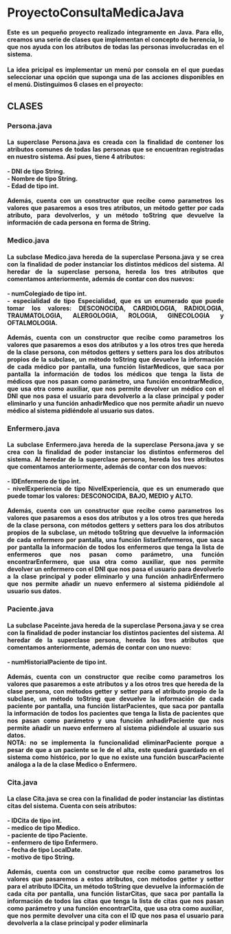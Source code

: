 <h1>ProyectoConsultaMedicaJava</h1>

<h4 align="justify">Este es un pequeño proyecto realizado íntegramente en Java. Para ello, creamos una serie de clases que implementan el concepto de herencia, lo que nos ayuda con los atributos de todas las personas involucradas en el sistema. 
</h4>
<h4 align="justify">La idea pricipal es implementar un menú por consola en el que puedas seleccionar una opción que suponga una de las acciones disponibles en el menú. Distinguimos 6 clases en el proyecto: 
</h4>
<h2>CLASES
</h2>
<h3>Persona.java
</h3>
<h4 align="justify">La superclase Persona.java es creada con la finalidad de contener los atributos comunes de todas las personas que se encuentran registradas en nuestro sistema. Así pues, tiene 4 atributos:</br></br>
  - DNI de tipo String.</br>
  - Nombre de tipo String.</br>
  - Edad de tipo int.</br></br>
  Además, cuenta con un constructor que recibe como parametros los valores que pasaremos a esos tres atributos, un método getter por cada atributo, para devolverlos, y un método toString que devuelve la información de cada persona en forma de String. 
</h4>

<h3>Medico.java
</h3>
<h4 align="justify">La subclase Medico.java hereda de la superclase Persona.java y se crea con la finalidad de poder instanciar los distintos médicos del sistema. Al heredar de la superclase persona, hereda los tres atributos que comentamos anteriormente, además de contar con dos nuevos:</br></br>
  - numColegiado de tipo int.</br>
  - especialidad de tipo Especialidad, que es un enumerado que puede tomar los valores: DESCONOCIDA, CARDIOLOGIA, RADIOLOGIA, TRAUMATOLOGIA, ALERGOLOGIA, ROLOGIA, GINECOLOGIA y OFTALMOLOGIA.</br></br>
  Además, cuenta con un constructor que recibe como parametros los valores que pasaremos a esos dos atributos y a los otros tres que hereda de la clase persona, con métodos getters y setters para los dos atributos propios de la subclase, un método toString que devuelve la información de cada médico por pantalla, una función listarMedicos, que saca por pantalla la información de todos los médicos que tenga la lista de médicos que nos pasan como parámetro, una función encontrarMedico, que usa otra como auxiliar, que nos permite devolver un médico con el DNI que nos pasa el usuario para devolverlo a la clase principal y poder eliminarlo y una función anhadirMedico que nos permite añadir un nuevo médico al sistema pidiéndole al usuario sus datos. 
</h4>

<h3>Enfermero.java
</h3>
<h4 align="justify">La subclase Enfermero.java hereda de la superclase Persona.java y se crea con la finalidad de poder instanciar los distintos enfermeros del sistema. Al heredar de la superclase persona, hereda los tres atributos que comentamos anteriormente, además de contar con dos nuevos:</br></br>
  - IDEnfermero de tipo int.</br>
  - nivelExperiencia de tipo NivelExperiencia, que es un enumerado que puede tomar los valores: DESCONOCIDA, BAJO, MEDIO y ALTO.</br></br>
  Además, cuenta con un constructor que recibe como parametros los valores que pasaremos a esos dos atributos y a los otros tres que hereda de la clase persona, con métodos getters y setters para los dos atributos propios de la subclase, un método toString que devuelve la información de cada enfermero por pantalla, una función listarEnfermeros, que saca por pantalla la información de todos los enfermeros que tenga la lista de enfermeros que nos pasan como parámetro, una función encontrarEnfermero, que usa otra como auxiliar, que nos permite devolver un enfermero con el DNI que nos pasa el usuario para devolverlo a la clase principal y poder eliminarlo y una función anhadirEnfermero que nos permite añadir un nuevo enfermero al sistema pidiéndole al usuario sus datos. 
</h4>

<h3>Paciente.java
</h3>
<h4 align="justify">La subclase Paceinte.java hereda de la superclase Persona.java y se crea con la finalidad de poder instanciar los distintos pacientes del sistema. Al heredar de la superclase persona, hereda los tres atributos que comentamos anteriormente, además de contar con uno nuevo:</br></br>
  - numHistorialPaciente de tipo int.</br></br>
  Además, cuenta con un constructor que recibe como parametros los valores que pasaremos a este atributos y a los otros tres que hereda de la clase persona, con métodos getter y setter para el atributo propio de la subclase, un método toString que devuelve la información de cada paciente por pantalla, una función listarPacientes, que saca por pantalla la información de todos los pacientes que tenga la lista de pacientes que nos pasan como parámetro y una función anhadirPaciente que nos permite añadir un nuevo enfermero al sistema pidiéndole al usuario sus datos. </br>
  NOTA: no se implementa la funcionalidad eliminarPaciente porque a pesar de que a un paciente se le de el alta, este quedará guardado en el sistema como histórico, por lo que no existe una función buscarPaciente análoga a la de la clase Medico o Enfermero.
</h4>

<h3>Cita.java
</h3>
<h4 align="justify">La clase Cita.java se crea con la finalidad de poder instanciar las distintas citas del sistema. Cuenta con seis atributos:</br></br>
  - IDCita de tipo int.</br>
  - medico de tipo Medico.</br>
  - paciente de tipo Paciente.</br>
  - enfermero de tipo Enfermero.</br>
  - fecha de tipo LocalDate.</br>
  - motivo de tipo String.</br></br>
  Además, cuenta con un constructor que recibe como parametros los valores que pasaremos a estos atributos, con métodos getter y setter para el atributo IDCita, un método toString que devuelve la información de cada cita por pantalla, una función listarCitas, que saca por pantalla la información de todos las citas que tenga la lista de citas que nos pasan como parámetro y una función encontrarCita, que usa otra como auxiliar, que nos permite devolver una cita con el ID que nos pasa el usuario para devolverla a la clase principal y poder eliminarla  
</h4>


